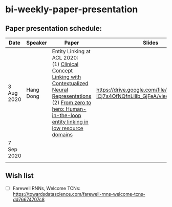 # bi-weekly-paper-presentation

## Paper presentation schedule:

| Date       | Speaker   | Paper                                                                                                                                              | Slides |   |
|------------|-----------|----------------------------------------------------------------------------------------------------------------------------------------------------|--------|---|
| 3 Aug 2020 | Hang Dong | Entity Linking at ACL 2020:<br>(1) [Clinical Concept Linking with Contextualized Neural Representations](https://www.aclweb.org/anthology/2020.acl-main.760/)<br>(2) [From zero to hero: Human-in-the-loop entity linking in low resource domains](https://www.aclweb.org/anthology/2020.acl-main.624/) | https://drive.google.com/file/d/1h4MjOoxM-lCj7s4OfNQfnLiIib_GjFeA/view?usp=sharing       |   |
| 7 Sep 2020 |           |                                                                                                                                                    |        |   |
|            |           |                                                                                                                                                   |        |   |

## Wish list
- [ ] Farewell RNNs, Welcome TCNs: https://towardsdatascience.com/farewell-rnns-welcome-tcns-dd76674707c8 
